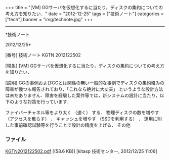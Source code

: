 ﻿+++
title = "[VM] GGサーバを仮想化するに当たり，ディスクの集約についての考え方を知りたい．"
date = "2012-12-25"
tags = ["技術ノート"]
categories = ["tech"]
banner = "img/technote.jpg"
+++

-----------------------------------------------------------------------------------------------------------------------------

*技術ノート

2012/12/25*


[番号]
技術ノート KGTN 2012122502

[現象]
[VM]
GGサーバを仮想化するに当たり，ディスクの集約についての考え方を知りたい．

[説明]
GGの事例およびGGとは関係の無い一般的な事例でディスクの集約絡みの障害が幾つも報告されており，「これなら絶対に大丈夫」
というような設計方法は未だありません．障害を経験した案件等では，新システムの設計に当たり，以下のような対策を行っています．

ファイバーチャネル等をより太く （速く） する．
物理ディスクの数を増やす （アクセスを散らす） ．
キャッシュを増やす （SSDを利用する） ．
運用に則した事前確認試験等を行うことで設計の精度を上げる．
その他


### ファイル

 
 


[KGTN2012122502.pdf](http://techreport.kitasp.net/attachments/download/1159/KGTN2012122502.pdf)
 [(58.6 KB)] [kitasp 技術センター, 2012/12/25
11:06]


 


 

